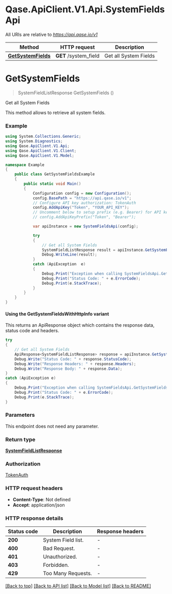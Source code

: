 # Qase.ApiClient.V1.Api.SystemFieldsApi

All URIs are relative to *https://api.qase.io/v1*

| Method | HTTP request | Description |
|--------|--------------|-------------|
| [**GetSystemFields**](SystemFieldsApi.md#getsystemfields) | **GET** /system_field | Get all System Fields |

<a id="getsystemfields"></a>
# **GetSystemFields**
> SystemFieldListResponse GetSystemFields ()

Get all System Fields

This method allows to retrieve all system fields. 

### Example
```csharp
using System.Collections.Generic;
using System.Diagnostics;
using Qase.ApiClient.V1.Api;
using Qase.ApiClient.V1.Client;
using Qase.ApiClient.V1.Model;

namespace Example
{
    public class GetSystemFieldsExample
    {
        public static void Main()
        {
            Configuration config = new Configuration();
            config.BasePath = "https://api.qase.io/v1";
            // Configure API key authorization: TokenAuth
            config.AddApiKey("Token", "YOUR_API_KEY");
            // Uncomment below to setup prefix (e.g. Bearer) for API key, if needed
            // config.AddApiKeyPrefix("Token", "Bearer");

            var apiInstance = new SystemFieldsApi(config);

            try
            {
                // Get all System Fields
                SystemFieldListResponse result = apiInstance.GetSystemFields();
                Debug.WriteLine(result);
            }
            catch (ApiException  e)
            {
                Debug.Print("Exception when calling SystemFieldsApi.GetSystemFields: " + e.Message);
                Debug.Print("Status Code: " + e.ErrorCode);
                Debug.Print(e.StackTrace);
            }
        }
    }
}
```

#### Using the GetSystemFieldsWithHttpInfo variant
This returns an ApiResponse object which contains the response data, status code and headers.

```csharp
try
{
    // Get all System Fields
    ApiResponse<SystemFieldListResponse> response = apiInstance.GetSystemFieldsWithHttpInfo();
    Debug.Write("Status Code: " + response.StatusCode);
    Debug.Write("Response Headers: " + response.Headers);
    Debug.Write("Response Body: " + response.Data);
}
catch (ApiException e)
{
    Debug.Print("Exception when calling SystemFieldsApi.GetSystemFieldsWithHttpInfo: " + e.Message);
    Debug.Print("Status Code: " + e.ErrorCode);
    Debug.Print(e.StackTrace);
}
```

### Parameters
This endpoint does not need any parameter.
### Return type

[**SystemFieldListResponse**](SystemFieldListResponse.md)

### Authorization

[TokenAuth](../README.md#TokenAuth)

### HTTP request headers

 - **Content-Type**: Not defined
 - **Accept**: application/json


### HTTP response details
| Status code | Description | Response headers |
|-------------|-------------|------------------|
| **200** | System Field list. |  -  |
| **400** | Bad Request. |  -  |
| **401** | Unauthorized. |  -  |
| **403** | Forbidden. |  -  |
| **429** | Too Many Requests. |  -  |

[[Back to top]](#) [[Back to API list]](../../README.md#documentation-for-api-endpoints) [[Back to Model list]](../../README.md#documentation-for-models) [[Back to README]](../../README.md)

